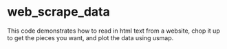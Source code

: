 # web_scrape_data
This code demonstrates how to read in html text from a website, chop it up to get the pieces you want, and plot the data using usmap.
